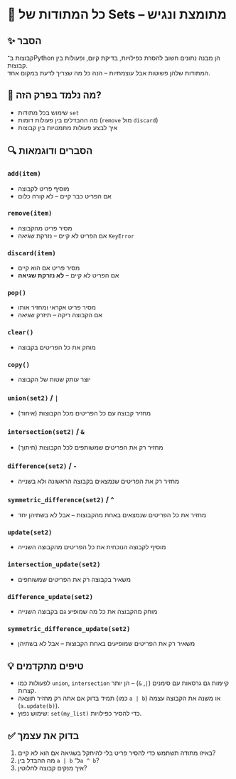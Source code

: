# 📘 כל המתודות של Sets – מתומצת ונגיש

## ✨ הסבר

קבוצות ב־Python הן מבנה נתונים חשוב להסרת כפילויות, בדיקת קיום, ופעולות בין קבוצות.  
המתודות שלהן פשוטות אבל עוצמתיות – הנה כל מה שצריך לדעת במקום אחד.

## 🧠 מה נלמד בפרק הזה?
- שימוש בכל מתודות `set`
- מה ההבדלים בין פעולות דומות (`remove` מול `discard`)
- איך לבצע פעולות מתמטיות בין קבוצות

## 🔍 הסברים ודוגמאות

### `add(item)`
- מוסיף פריט לקבוצה  
- אם הפריט כבר קיים – לא קורה כלום

### `remove(item)`
- מסיר פריט מהקבוצה  
- אם הפריט לא קיים – נזרקת שגיאה `KeyError`

### `discard(item)`
- מסיר פריט אם הוא קיים  
- אם הפריט לא קיים – **לא נזרקת שגיאה**

### `pop()`
- מסיר פריט אקראי ומחזיר אותו  
- אם הקבוצה ריקה – תיזרק שגיאה

### `clear()`
- מוחק את כל הפריטים בקבוצה

### `copy()`
- יוצר עותק שטוח של הקבוצה

### `union(set2)` / `|`
- מחזיר קבוצה עם כל הפריטים מכל הקבוצות (איחוד)

### `intersection(set2)` / `&`
- מחזיר רק את הפריטים שמשותפים לכל הקבוצות (חיתוך)

### `difference(set2)` / `-`
- מחזיר רק את הפריטים שנמצאים בקבוצה הראשונה ולא בשנייה

### `symmetric_difference(set2)` / `^`
- מחזיר את כל הפריטים שנמצאים באחת מהקבוצות – אבל לא בשתיהן יחד

### `update(set2)`
- מוסיף לקבוצה הנוכחית את כל הפריטים מהקבוצה השנייה

### `intersection_update(set2)`
- משאיר בקבוצה רק את הפריטים שמשותפים

### `difference_update(set2)`
- מוחק מהקבוצה את כל מה שמופיע גם בקבוצה השנייה

### `symmetric_difference_update(set2)`
- משאיר רק את הפריטים שמופיעים באחת הקבוצות – אבל לא בשתיהן

## 💡 טיפים מתקדמים

* לפעולות כמו `union`, `intersection` קיימות גם גרסאות עם סימנים (`|`, `&`) – הן יותר קצרות.
* תמיד בדוק אם אתה רק מחזיר תוצאה (כמו `a | b`) או משנה את הקבוצה עצמה (`a.update(b)`).
* שימוש נפוץ: `set(my_list)` כדי להסיר כפילויות.

## ✅ בדוק את עצמך

1. באיזו מתודה תשתמש כדי להסיר פריט בלי להיתקל בשגיאה אם הוא לא קיים?
2. מה ההבדל בין `a | b` ל־`a ^ b`?
3. איך מנקים קבוצה לחלוטין?
